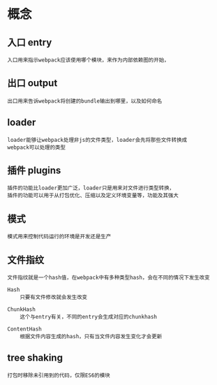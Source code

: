 # 概念

## 入口 entry
    入口用来指示webpack应该使用哪个模块，来作为内部依赖图的开始，

## 出口 output
    出口用来告诉webpack将创建的bundle输出到哪里，以及如何命名

## loader
    loader能够让webpack处理非js的文件类型，loader会先将那些文件转换成
    webpack可以处理的类型

## 插件 plugins
    插件的功能比loader更加广泛，loader只是用来对文件进行类型转换，
    插件的功能可以用于从打包优化、压缩以及定义环境变量等，功能及其强大

## 模式
    模式用来控制代码运行的环境是开发还是生产

## 文件指纹
    文件指纹就是一个hash值，在webpack中有多种类型hash，会在不同的情况下发生改变

    Hash
        只要有文件修改就会发生改变
    
    ChunkHash
        这个与entry有关，不同的entry会生成对应的chunkhash
    
    ContentHash
        根据文件内容生成的hash，只有当文件内容发生变化才会更新


## tree shaking
    打包时移除未引用到的代码，仅限ES6的模块